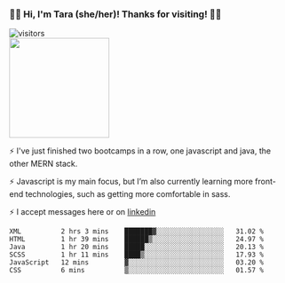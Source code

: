 ### 👋🏾 Hi, I'm Tara (she/her)! Thanks for visiting! 👋🏾
![visitors](https://visitor-badge.glitch.me/badge?page_id=qualmless)
<BR>
<img height="180em" src="https://github-readme-stats.vercel.app/api?username=qualmless&show_icons=true&hide_border=true&&count_private=true&include_all_commits=true" />

⚡️ I've just finished two bootcamps in a row, one javascript and java, the other MERN stack. 

⚡️ Javascript is my main focus, but I’m also currently learning more front-end technologies, such as getting more comfortable in sass. 

⚡️ I accept messages here or on <a href="https://www.linkedin.com/in/tarajdunmore/">linkedin</a>

<!--START_SECTION:waka-->

```text
XML          2 hrs 3 mins    ███████▓░░░░░░░░░░░░░░░░░   31.02 %
HTML         1 hr 39 mins    ██████▒░░░░░░░░░░░░░░░░░░   24.97 %
Java         1 hr 20 mins    █████░░░░░░░░░░░░░░░░░░░░   20.13 %
SCSS         1 hr 11 mins    ████▒░░░░░░░░░░░░░░░░░░░░   17.93 %
JavaScript   12 mins         ▓░░░░░░░░░░░░░░░░░░░░░░░░   03.20 %
CSS          6 mins          ▒░░░░░░░░░░░░░░░░░░░░░░░░   01.57 %
```

<!--END_SECTION:waka-->

<!--
**qualmless/qualmless** is a ✨ _special_ ✨ repository because its `README.md` (this file) appears on your GitHub profile.

Here are some ideas to get you started:
- 🔭 I’m currently working on ...
- 👯 I’m looking to collaborate on ...
- 🤔 I’m looking for help with ...
- 💬 Ask me about ...
- 📫 How to reach me: ...
- ⚡ Fun fact: ...
-->
